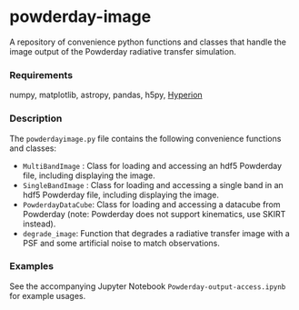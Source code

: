 # powderday-image
A repository of convenience python functions and classes that handle the image output of the Powderday radiative transfer simulation.

### Requirements
numpy, matplotlib, astropy, pandas, h5py, [Hyperion](https://pypi.org/project/Hyperion/)

### Description
The `powderdayimage.py` file contains the following convenience functions and classes:

- `MultiBandImage` : Class for loading and accessing an hdf5 Powderday file, including displaying the image.
- `SingleBandImage` : Class for loading and accessing a single band in an hdf5 Powderday file, including displaying the image.
- `PowderdayDataCube`: Class for loading and accessing a datacube from Powderday (note: Powderday does not support kinematics, use SKIRT instead).
- `degrade_image`: Function that degrades a radiative transfer image with a PSF and some artificial noise to match observations.

### Examples
See the accompanying Jupyter Notebook `Powderday-output-access.ipynb` for example usages.
